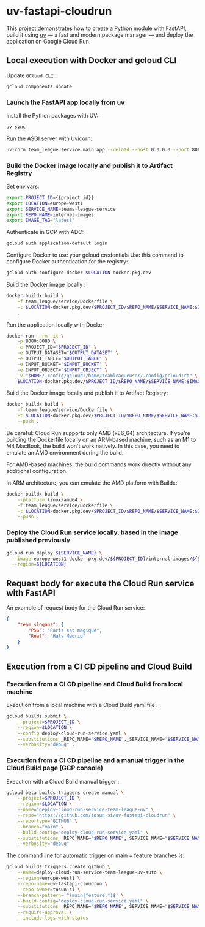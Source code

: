 # uv-fastapi-cloudrun

This project demonstrates how to create a Python module with FastAPI, build it using [uv](https://github.com/astral-sh/uv)
— a fast and modern package manager — and deploy the application on Google Cloud Run.

## Local execution with Docker and gcloud CLI

Update `GCloud CLI` :

```bash
gcloud components update
```

### Launch the FastAPI app locally from uv

Install the Python packages with UV:

```bash
uv sync
```

Run the ASGI server with Uvicorn:

```bash
uvicorn team_league.service.main:app --reload --host 0.0.0.0 --port 8080
```

### Build the Docker image locally and publish it to Artifact Registry

Set env vars:

```bash
export PROJECT_ID={{project_id}}
export LOCATION=europe-west1
export SERVICE_NAME=teams-league-service
export REPO_NAME=internal-images
export IMAGE_TAG="latest"
```

Authenticate in GCP with ADC:

```bash
gcloud auth application-default login
```

Configure Docker to use your gcloud credentials
Use this command to configure Docker authentication for the registry:

```bash
gcloud auth configure-docker $LOCATION-docker.pkg.dev
```

Build the Docker image locally :

```bash
docker buildx build \
    -f team_league/service/Dockerfile \
    -t $LOCATION-docker.pkg.dev/$PROJECT_ID/$REPO_NAME/$SERVICE_NAME:$IMAGE_TAG \
    .
```

Run the application locally with Docker

```bash
docker run --rm -it \
    -p 8080:8080 \
    -e PROJECT_ID="$PROJECT_ID" \
    -e OUTPUT_DATASET="$OUTPUT_DATASET" \
    -e OUTPUT_TABLE="$OUTPUT_TABLE" \
    -e INPUT_BUCKET="$INPUT_BUCKET" \
    -e INPUT_OBJECT="$INPUT_OBJECT" \
    -v "$HOME/.config/gcloud:/home/teamleagueuser/.config/gcloud:ro" \
    $LOCATION-docker.pkg.dev/$PROJECT_ID/$REPO_NAME/$SERVICE_NAME:$IMAGE_TAG
```


Build the Docker image locally and publish it to Artifact Registry:

```bash
docker buildx build \
    -f team_league/service/Dockerfile \
    -t $LOCATION-docker.pkg.dev/$PROJECT_ID/$REPO_NAME/$SERVICE_NAME:$IMAGE_TAG \
    --push .
```

Be careful: Cloud Run supports only AMD (x86_64) architecture. 
If you're building the Dockerfile locally on an ARM-based machine, such as an M1 to M4 MacBook, 
the build won't work natively. In this case, you need to emulate an AMD environment during the build.

For AMD-based machines, the build commands work directly without any additional configuration.

In ARM architecture, you can emulate the AMD platform with Buildx:

```bash
docker buildx build \
    --platform linux/amd64 \
    -f team_league/service/Dockerfile \
    -t $LOCATION-docker.pkg.dev/$PROJECT_ID/$REPO_NAME/$SERVICE_NAME:$IMAGE_TAG \
    --push .
```

### Deploy the Cloud Run service locally, based in the image published previously

```bash
gcloud run deploy ${SERVICE_NAME} \
  --image europe-west1-docker.pkg.dev/${PROJECT_ID}/internal-images/${SERVICE_NAME}:latest \
  --region=${LOCATION}
```

## Request body for execute the Cloud Run service with FastAPI

An example of request body for the Cloud Run service:

```json
{
    "team_slogans": {
        "PSG": "Paris est magique",
        "Real": "Hala Madrid"
    }
}
```

## Execution from a CI CD pipeline and Cloud Build

### Execution from a CI CD pipeline and Cloud Build from local machine

Execution from a local machine with a Cloud Build yaml file :

```bash
gcloud builds submit \
    --project=$PROJECT_ID \
    --region=$LOCATION \
    --config deploy-cloud-run-service.yaml \
    --substitutions _REPO_NAME="$REPO_NAME",_SERVICE_NAME="$SERVICE_NAME",_IMAGE_TAG="$IMAGE_TAG",_OUTPUT_DATASET="$OUTPUT_DATASET",_OUTPUT_TABLE="$OUTPUT_TABLE",_INPUT_BUCKET="$INPUT_BUCKET",_INPUT_OBJECT="$INPUT_OBJECT" \
    --verbosity="debug" .
```

### Execution from a CI CD pipeline and a manual trigger in the Cloud Build page (GCP console)

Execution with a Cloud Build manual trigger :

```bash
gcloud beta builds triggers create manual \
    --project=$PROJECT_ID \
    --region=$LOCATION \
    --name="deploy-cloud-run-service-team-league-uv" \
    --repo="https://github.com/tosun-si/uv-fastapi-cloudrun" \
    --repo-type="GITHUB" \
    --branch="main" \
    --build-config="deploy-cloud-run-service.yaml" \
    --substitutions _REPO_NAME="$REPO_NAME",_SERVICE_NAME="$SERVICE_NAME",_IMAGE_TAG="$IMAGE_TAG",_OUTPUT_DATASET="$OUTPUT_DATASET",_OUTPUT_TABLE="$OUTPUT_TABLE",_INPUT_BUCKET="$INPUT_BUCKET",_INPUT_OBJECT="$INPUT_OBJECT" \
    --verbosity="debug"
```

The command line for automatic trigger on main + feature branches is:

```bash
gcloud builds triggers create github \
    --name=deploy-cloud-run-service-team-league-uv-auto \
    --region=europe-west1 \
    --repo-name=uv-fastapi-cloudrun \
    --repo-owner=tosun-si \
    --branch-pattern='^(main|feature.*)$' \
    --build-config="deploy-cloud-run-service.yaml" \
    --substitutions _REPO_NAME="$REPO_NAME",_SERVICE_NAME="$SERVICE_NAME",_IMAGE_TAG="$IMAGE_TAG",_OUTPUT_DATASET="$OUTPUT_DATASET",_OUTPUT_TABLE="$OUTPUT_TABLE",_INPUT_BUCKET="$INPUT_BUCKET",_INPUT_OBJECT="$INPUT_OBJECT" \
    --require-approval \
    --include-logs-with-status
```
